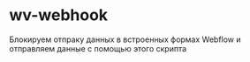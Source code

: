 # wv-webhook
Блокируем отпраку данных в встроенных формах Webflow и отправляем данные с помощью этого скрипта
